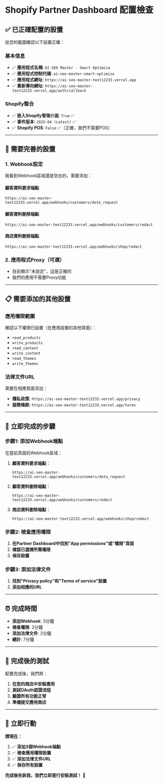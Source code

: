 # Shopify Partner Dashboard 配置檢查

## ✅ **已正確配置的設置**

從您的截圖確認以下設置正確：

### **基本信息**
- ✅ **應用程式名稱**: `AI SEO Master - Smart Optimiza`
- ✅ **應用程式控制代碼**: `ai-seo-master-smart-optimiza`
- ✅ **應用程式網址**: `https://ai-seo-master-text12233.vercel.app`
- ✅ **重新導向網址**: `https://ai-seo-master-text12233.vercel.app/auth/callback`

### **Shopify整合**
- ✅ **嵌入Shopify管理介面**: `True` ✅
- ✅ **事件版本**: `2025-04 (Latest)` ✅
- ✅ **Shopify POS**: `False` ✅（正確，我們不需要POS）

---

## 🔧 **需要完善的設置**

### **1. Webhook設定**

我看到Webhook區域還是空白的，需要添加：

#### **顧客資料要求端點**
```
https://ai-seo-master-text12233.vercel.app/webhooks/customers/data_request
```

#### **顧客資料刪除端點**
```
https://ai-seo-master-text12233.vercel.app/webhooks/customers/redact
```

#### **商店資料刪除端點**
```
https://ai-seo-master-text12233.vercel.app/webhooks/shop/redact
```

### **2. 應用程式Proxy（可選）**
- 目前顯示"未設定"，這是正確的
- 我們的應用不需要Proxy功能

---

## 📋 **需要添加的其他設置**

### **應用權限範圍**
確認以下權限已設置（在應用設置的其他頁面）：
- `read_products`
- `write_products`
- `read_content`
- `write_content`
- `read_themes`
- `write_themes`

### **法律文件URL**
需要在相應頁面添加：
- **隱私政策**: `https://ai-seo-master-text12233.vercel.app/privacy`
- **服務條款**: `https://ai-seo-master-text12233.vercel.app/terms`

---

## 🎯 **立即完成的步驟**

### **步驟1: 添加Webhook端點**

在當前頁面的Webhook區域：

1. **顧客資料要求端點**：
   ```
   https://ai-seo-master-text12233.vercel.app/webhooks/customers/data_request
   ```

2. **顧客資料刪除端點**：
   ```
   https://ai-seo-master-text12233.vercel.app/webhooks/customers/redact
   ```

3. **商店資料刪除端點**：
   ```
   https://ai-seo-master-text12233.vercel.app/webhooks/shop/redact
   ```

### **步驟2: 檢查應用權限**

1. **在Partner Dashboard中找到"App permissions"或"權限"頁面**
2. **確認已選擇所需權限**
3. **保存設置**

### **步驟3: 添加法律文件**

1. **找到"Privacy policy"和"Terms of service"設置**
2. **添加相應的URL**

---

## ⏰ **完成時間**

- **添加Webhook**: 3分鐘
- **檢查權限**: 2分鐘
- **添加法律文件**: 2分鐘
- **總計**: 7分鐘

---

## 🚀 **完成後的測試**

配置完成後，我們將：
1. **在您的商店中安裝應用**
2. **測試OAuth認證流程**
3. **驗證所有功能正常**
4. **準備提交應用商店**

---

## 🎯 **立即行動**

**請現在：**

1. ✅ **添加3個Webhook端點**
2. ✅ **檢查應用權限設置**
3. ✅ **添加法律文件URL**
4. ✅ **保存所有設置**

**完成後告訴我，我們立即進行安裝測試！** 🎉

